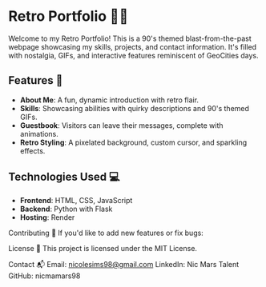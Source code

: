 # Retro Portfolio 🎸✨

Welcome to my Retro Portfolio! This is a 90's themed blast-from-the-past webpage showcasing my skills, projects, and contact information. It's filled with nostalgia, GIFs, and interactive features reminiscent of GeoCities days.

## Features 🚀
- **About Me**: A fun, dynamic introduction with retro flair.
- **Skills**: Showcasing abilities with quirky descriptions and 90's themed GIFs.
- **Guestbook**: Visitors can leave their messages, complete with animations.
- **Retro Styling**: A pixelated background, custom cursor, and sparkling effects.

## Technologies Used 💻
- **Frontend**: HTML, CSS, JavaScript
- **Backend**: Python with Flask
- **Hosting**: Render

Contributing 🤝
If you'd like to add new features or fix bugs:


License 📝
This project is licensed under the MIT License.

Contact 📬
Email: nicolesims98@gmail.com
LinkedIn: Nic Mars Talent
GitHub: nicmamars98

